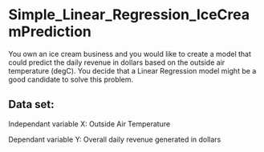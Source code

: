 # Simple_Linear_Regression_IceCreamPrediction

You own an ice cream business and you would like to create a model that could predict the daily revenue in dollars based on the outside air temperature (degC). You decide that a Linear Regression model might be a good candidate to solve this problem.

## Data set:
Independant variable X: Outside Air Temperature

Dependant variable Y: Overall daily revenue generated in dollars
